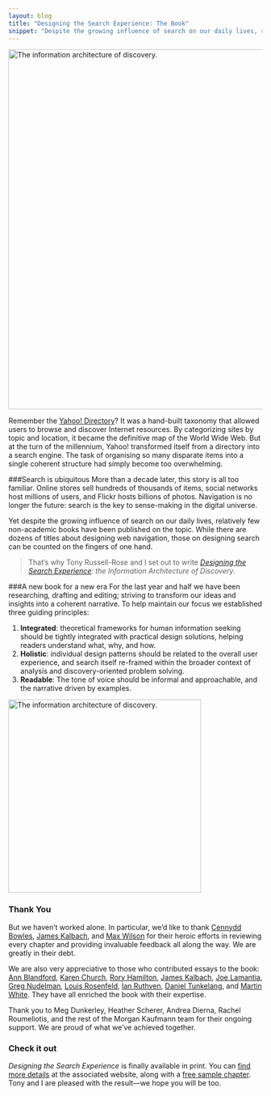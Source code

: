```yaml
---
layout: blog
title: "Designing the Search Experience: The Book"
snippet: "Despite the growing influence of search on our daily lives, relatively few non-academic books have been published on the topic. That’s why Tony Russell-Rose and I set out to write Designing the Search Experience: the Information Architecture of Discovery. For the last year and half we have been researching, drafting and editing; striving to transform our ideas and insights into a coherent narrative. Tony and I are pleased with the results - we hope you will be too."
---
```


<img src="http://tylertate.com/resources/images/2012-12-18/map.jpg" width="712" class="normal-width" alt="The information architecture of discovery." />

Remember the [Yahoo! Directory](http://dir.yahoo.com)? It was a hand-built taxonomy that allowed users to browse and discover Internet resources. By categorizing sites by topic and location, it became the definitive map of the World Wide Web. But at the turn of the millennium, Yahoo! transformed itself from a directory into a search engine. The task of organising so many disparate items into a single coherent structure had simply become too overwhelming. 

###Search is ubiquitous
More than a decade later, this story is all too familiar. Online stores sell hundreds of thousands of items, social networks host millions of users, and Flickr hosts billions of photos. Navigation is no longer the future: search is the key to sense-making in the digital universe.

Yet despite the growing influence of search on our daily lives, relatively few non-academic books have been published on the topic. While there are dozens of titles about designing web navigation, those on designing search can be counted on the fingers of one hand.

> That’s why Tony Russell-Rose and I set out to write _[Designing the Search Experience](http://designingthesearchexperience.com): the Information Architecture of Discovery_. 

###A new book for a new era
For the last year and half we have been researching, drafting and editing; striving to transform our ideas and insights into a coherent narrative. To help maintain our focus we established three guiding principles:

1. **Integrated**: theoretical frameworks for human information seeking should be tightly integrated with practical design solutions, helping readers understand what, why, and how.
2. **Holistic**: individual design patterns should be related to the overall user experience, and search itself re-framed within the broader context of analysis and discovery-oriented problem solving.
3. **Readable**: The tone of voice should be informal and approachable, and the narrative driven by examples.

<a href="http://designingthesearchexperience.com"><img src="http://tylertate.com/resources/images/2012-12-18/cover.jpg" width="382" class="onethirds-width" alt="The information architecture of discovery." /></a>

### Thank You
But we haven’t worked alone. In particular, we’d like to thank [Cennydd Bowles](http://www.cennydd.co.uk), [James Kalbach](http://experiencinginformation.wordpress.com), and [Max Wilson](http://www.cs.nott.ac.uk/~mlw/) for their heroic efforts in reviewing every chapter and providing invaluable feedback all along the way. We are greatly in their debt.

We are also very appreciative to those who contributed essays to the book: [Ann Blandford](http://www.ucl.ac.uk/uclic/people/a_blandford), [Karen Church](https://twitter.com/karenchurch), [Rory Hamilton](http://everythingiknow.squarespace.com), [James Kalbach](http://experiencinginformation.wordpress.com), [Joe Lamantia](http://www.joelamantia.com), [Greg Nudelman](http://www.designcaffeine.com), [Louis Rosenfeld](http://louisrosenfeld.com/home/), [Ian Ruthven](http://www.cis.strath.ac.uk/cis/staff/index.php?uid=52833), [Daniel Tunkelang](http://thenoisychannel.com), and [Martin White](http://www.intranetfocus.com/about/martin-white). They have all enriched the book with their expertise.

Thank you to Meg Dunkerley, Heather Scherer, Andrea Dierna, Rachel Roumeliotis, and the rest of the Morgan Kaufmann team for their ongoing support. We are proud of what we’ve achieved together. 

### Check it out
_Designing the Search Experience_ is finally available in print. You can [find more details](http://designingthesearchexperience.com) at the associated website, along with a [free sample chapter](http://designingthesearchexperience.com/downloads/dtse-chapter2.pdf). Tony and I are pleased with the result—we hope you will be too.
